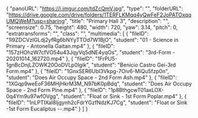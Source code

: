 {
      "panoURL": "https://i.imgur.com/tdZcQmV.jpg",
      "type": "",
      "folderURL": "https://drive.google.com/drive/folders/1TERFLKMqq4yQwFeF2JoPATOxqqUMQWeM?usp=sharing",
      "title": "Primary Hall 3",
      "description": "",
      "screensize": 0.75,
      "height": 480,
      "width": 720,
      "yaw": 3.14,
      "pitch": 0,
      "extratransforms": "",
      "class": "",
      "multimedia": [
         {
            "fileID": "1l9ZDCVzIGLdj2yfRg6bNYyTTOd7W1BjO",
            "student": "01 - Science in Primary - Antonella Gaitan.mp4"
         },
         {
            "fileID": "157zHOhzW7cfVO54u43JqyVq5dNE4yqOs",
            "student": "3rd-Form - 20201014_162720.mp4"
         },
         {
            "fileID": "1FrPU5-1gnBcDnjLZOWK20OoDVLp0Igik",
            "student": "Benicio Castro Gei-3rd Form.mp4"
         },
         {
            "fileID": "1GnxSER6UbI3Vkpg-7Oiv6-MiQu5fzp0n",
            "student": "Does Air Occupy Space - 2nd Form Ash.mp4"
         },
         {
            "fileID": "1XGqp9weEoF36MHjHkrM3M_N97bK0pBdq",
            "student": "Does Air Occupy Space - 2nd Form Pine.mp4"
         },
         {
            "fileID": "1p8BthgcwT01axLOX-0q4Ym9u97wfOVgg",
            "student": "Float or Sink - 1st Form Poplar.mp4"
         },
         {
            "fileID": "1nLPTIXaI8ljgynh2cFdrYGzfNdzKJ7Cg",
            "student": "Float or Sink -1st Form Eucaliptus --.mp4"
         }
      ]
   }
